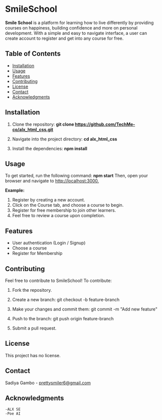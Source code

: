# SmileSchool 

**Smile School** is a platform for learning how to live differently by  providing courses on happiness, building confidence and more on personal development. With a simple and easy to navigate interface, a user can create account to register and get into any course for free. 

## Table of Contents
- [Installation](#installation)
- [Usage](#usage)
- [Features](#features)
- [Contributing](#contributing)
- [License](#license)
- [Contact](#contact)
- [Acknowledgments](#acknowledgments)

## Installation

1. Clone the repository:
       **git clone https://github.com/TechMe-co/alx_html_css.git**

2. Navigate into the project directory:
        **cd alx_html_css**

3. Install the dependencies:
        **npm install**

## Usage 
To get started, run the following command:
        **npm start**
    Then, open your browser and navigate to <http://localhost:3000.>

**Example:**
1. Register by creating a new account.
2. Click on the Course tab, and choose a course to begin.
3. Register for free membership to join other learners.
4. Feel free to review a course upon completion.

## Features

- User authentication (Login / Signup)
- Choose a course
- Register for Membership

## Contributing

Feel free to contribute to SmileSchool! 
To contribute:

1. Fork the repository.

2. Create a new branch:
    git checkout -b feature-branch

3. Make your changes and commit them: 
    git commit -m "Add new feature"

4. Push to the branch:
    git push origin feature-branch

5. Submit a pull request.

## License

This project has no license.

## Contact

Sadiya Gambo - <prettysmiler6@gmail.com>

## Acknowledgments	
	-ALX SE 
	-Poe AI

